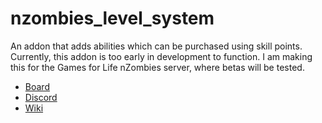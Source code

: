 # nzombies_level_system
An addon that adds abilities which can be purchased using skill points. Currently, this addon is too early in development to function. I am making this for the Games for Life nZombies server, where betas will be tested.
* [Board](https://trello.com/c/M77evvRI/11-levels-and-skill-system)
* [Discord](https://discord.gg/xa5DDc)
* [Wiki](nzombies_level_system/wiki)
